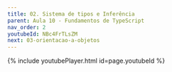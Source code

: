 ```yaml
---
title: 02. Sistema de tipos e Inferência
parent: Aula 10 - Fundamentos de TypeScript
nav_order: 2
youtubeId: NBc4FrTLsZM
next: 03-orientacao-a-objetos
---
```


{% include youtubePlayer.html id=page.youtubeId %}
